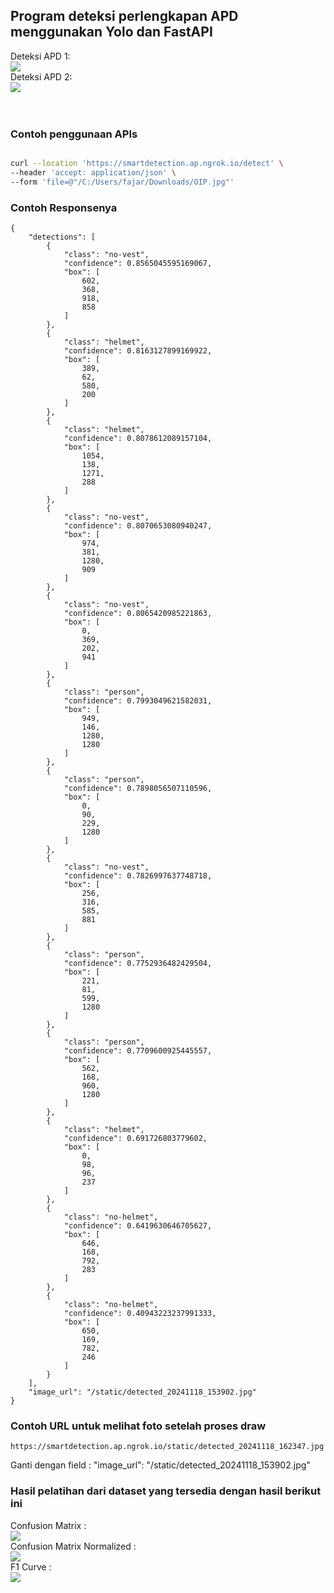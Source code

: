 ## Program deteksi perlengkapan APD menggunakan Yolo dan FastAPI
Deteksi APD 1: <br />
<img src="https://github.com/fajarlabs/safety_detection/blob/master/restapi/static/detected_20241118_153208.jpg" /><br />
Deteksi APD 2: <br />
<img src="https://github.com/fajarlabs/safety_detection/blob/master/restapi/static/detected_20241118_153902.jpg" /><br />
<br /><br />
### Contoh penggunaan APIs
```bash

curl --location 'https://smartdetection.ap.ngrok.io/detect' \
--header 'accept: application/json' \
--form 'file=@"/C:/Users/fajar/Downloads/OIP.jpg"'
```
### Contoh Responsenya
```
{
    "detections": [
        {
            "class": "no-vest",
            "confidence": 0.8565045595169067,
            "box": [
                602,
                368,
                918,
                858
            ]
        },
        {
            "class": "helmet",
            "confidence": 0.8163127899169922,
            "box": [
                389,
                62,
                580,
                200
            ]
        },
        {
            "class": "helmet",
            "confidence": 0.8078612089157104,
            "box": [
                1054,
                138,
                1271,
                288
            ]
        },
        {
            "class": "no-vest",
            "confidence": 0.8070653080940247,
            "box": [
                974,
                381,
                1280,
                909
            ]
        },
        {
            "class": "no-vest",
            "confidence": 0.8065420985221863,
            "box": [
                0,
                369,
                202,
                941
            ]
        },
        {
            "class": "person",
            "confidence": 0.7993049621582031,
            "box": [
                949,
                146,
                1280,
                1280
            ]
        },
        {
            "class": "person",
            "confidence": 0.7898056507110596,
            "box": [
                0,
                90,
                229,
                1280
            ]
        },
        {
            "class": "no-vest",
            "confidence": 0.7826997637748718,
            "box": [
                256,
                316,
                585,
                881
            ]
        },
        {
            "class": "person",
            "confidence": 0.7752936482429504,
            "box": [
                221,
                81,
                599,
                1280
            ]
        },
        {
            "class": "person",
            "confidence": 0.7709600925445557,
            "box": [
                562,
                168,
                960,
                1280
            ]
        },
        {
            "class": "helmet",
            "confidence": 0.691726803779602,
            "box": [
                0,
                98,
                96,
                237
            ]
        },
        {
            "class": "no-helmet",
            "confidence": 0.6419630646705627,
            "box": [
                646,
                168,
                792,
                283
            ]
        },
        {
            "class": "no-helmet",
            "confidence": 0.40943223237991333,
            "box": [
                650,
                169,
                782,
                246
            ]
        }
    ],
    "image_url": "/static/detected_20241118_153902.jpg"
}
```

### Contoh URL untuk melihat foto setelah proses draw
```
https://smartdetection.ap.ngrok.io/static/detected_20241118_162347.jpg
```
Ganti dengan field : 
 "image_url": "/static/detected_20241118_153902.jpg"

### Hasil pelatihan dari dataset yang tersedia dengan hasil berikut ini

Confusion Matrix : <br />
<img src="https://github.com/fajarlabs/safety_detection/blob/master/runs/detect/val2/confusion_matrix.png" />
<br />
Confusion Matrix Normalized : <br />
<img  src="https://github.com/fajarlabs/safety_detection/blob/master/runs/detect/val2/confusion_matrix_normalized.png" />
<br />
F1 Curve : <br />
<img  src="https://github.com/fajarlabs/safety_detection/blob/master/runs/detect/val2/F1_curve.png" />
<br />
<br />
